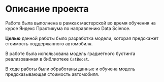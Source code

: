 # Описание проекта
Работа была выполнена в рамках мастерской во время обучения на курсе Яндекс Практикума по направлению Data Science. 

__Целью__ данной работы было разработка модели, которая предскажет стоимость поддержанного автомобиля.

В работе была использована модель градиетного бустинга реализованная в библиотеке `CatBoost`.

В ходе работы были обработаны данные и обучена модель предсказывающая стоимость автомобиля.